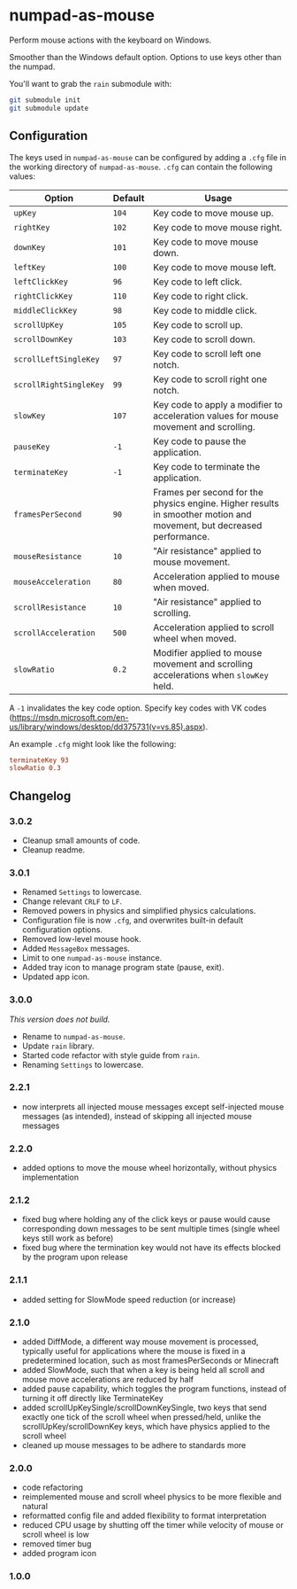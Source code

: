 # numpad-as-mouse

Perform mouse actions with the keyboard on Windows.

Smoother than the Windows default option. Options to use keys other than the numpad.

You'll want to grab the `rain` submodule with:

```bash
git submodule init
git submodule update
```

## Configuration

The keys used in `numpad-as-mouse` can be configured by adding a `.cfg` file in the working directory of `numpad-as-mouse`. `.cfg` can contain the following values:

Option|Default|Usage
-|-|-
`upKey`|`104`|Key code to move mouse up.
`rightKey`|`102`|Key code to move mouse right.
`downKey`|`101`|Key code to move mouse down.
`leftKey`|`100`|Key code to move mouse left.
`leftClickKey`|`96`|Key code to left click.
`rightClickKey`|`110`|Key code to right click.
`middleClickKey`|`98`|Key code to middle click.
`scrollUpKey`|`105`|Key code to scroll up.
`scrollDownKey`|`103`|Key code to scroll down.
`scrollLeftSingleKey`|`97`|Key code to scroll left one notch.
`scrollRightSingleKey`|`99`|Key code to scroll right one notch.
`slowKey`|`107`|Key code to apply a modifier to acceleration values for mouse movement and scrolling.
`pauseKey`|`-1`|Key code to pause the application.
`terminateKey`|`-1`|Key code to terminate the application.
`framesPerSecond`|`90`|Frames per second for the physics engine. Higher results in smoother motion and movement, but decreased performance.
`mouseResistance`|`10`|"Air resistance" applied to mouse movement.
`mouseAcceleration`|`80`|Acceleration applied to mouse when moved.
`scrollResistance`|`10`|"Air resistance" applied to scrolling.
`scrollAcceleration`|`500`|Acceleration applied to scroll wheel when moved.
`slowRatio`|`0.2`|Modifier applied to mouse movement and scrolling accelerations when `slowKey` held.

A `-1` invalidates the key code option. Specify key codes with VK codes (<https://msdn.microsoft.com/en-us/library/windows/desktop/dd375731(v=vs.85).aspx>).

An example `.cfg` might look like the following:

```cfg
terminateKey 93
slowRatio 0.3
```

## Changelog

### 3.0.2

* Cleanup small amounts of code.
* Cleanup readme.

### 3.0.1

* Renamed `Settings` to lowercase.
* Change relevant `CRLF` to `LF`.
* Removed powers in physics and simplified physics calculations.
* Configuration file is now `.cfg`, and overwrites built-in default configuration options.
* Removed low-level mouse hook.
* Added `MessageBox` messages.
* Limit to one `numpad-as-mouse` instance.
* Added tray icon to manage program state (pause, exit).
* Updated app icon.

### 3.0.0

*This version does not build.*

* Rename to `numpad-as-mouse`.
* Update `rain` library.
* Started code refactor with style guide from `rain`.
* Renaming `Settings` to lowercase.

### 2.2.1

* now interprets all injected mouse messages except self-injected mouse messages (as intended), instead of skipping all injected mouse messages

### 2.2.0

* added options to move the mouse wheel horizontally, without physics implementation

### 2.1.2

* fixed bug where holding any of the click keys or pause would cause corresponding down messages to be sent multiple times (single wheel keys still work as before)
* fixed bug where the termination key would not have its effects blocked by the program upon release

### 2.1.1

* added setting for SlowMode speed reduction (or increase)

### 2.1.0

* added DiffMode, a different way mouse movement is processed, typically useful for applications where the mouse is fixed in a predetermined location, such as most framesPerSeconds or Minecraft
* added SlowMode, such that when a key is being held all scroll and mouse move accelerations are reduced by half
* added pause capability, which toggles the program functions, instead of turning it off directly like TerminateKey
* added scrollUpKeySingle/scrollDownKeySingle, two keys that send exactly one tick of the scroll wheel when pressed/held, unlike the scrollUpKey/scrollDownKey keys, which have physics applied to the scroll wheel
* cleaned up mouse messages to be adhere to standards more

### 2.0.0

* code refactoring
* reimplemented mouse and scroll wheel physics to be more flexible and natural
* reformatted config file and added flexibility to format interpretation
* reduced CPU usage by shutting off the timer while velocity of mouse or scroll wheel is low
* removed timer bug
* added program icon

### 1.0.0
